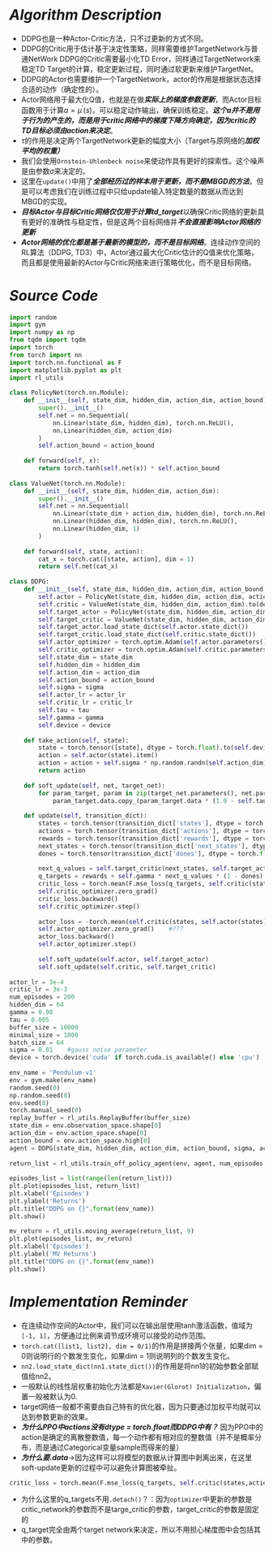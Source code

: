 # ***Algorithm Description***
- DDPG也是一种Actor-Critic方法，只不过更新的方式不同。
- DDPG的Critic用于估计基于决定性策略，同样需要维护TargetNetwork与普通NetWork DDPG的Critic需要最小化TD Error，同样通过TargetNetwork来稳定TD Target的计算，稳定更新过程，同时通过软更新来维护TargetNet。
- DDPG的Actor也需要维护一个TargetNetwork，actor的作用是根据状态选择合适的动作（确定性的）。
- Actor网络用于最大化Q值，也就是在做***实际上的梯度参数更新***，而Actor目标函数用于计算$a = \mu^\prime(s)$，可以稳定动作输出，确保训练稳定。***这个a并不是用于行为的产生的，而是用于critic网络中的梯度下降方向确定，因为critic的TD目标必须由action来决定***。
- $\tau$的作用是决定两个TargetNetwork更新的幅度大小（Target与原网络的***加权平均的权重）***
- 我们会使用`Ornstein-Uhlenbeck noise`来使动作具有更好的探索性。这个噪声是由参数$\sigma$来决定的。
- 这里在`update()`中用了***全部经历过的样本用于更新，而不是MBGD的方法***，但是可以考虑我们在训练过程中只给update输入特定数量的数据从而达到MBGD的实现。
- ***目标Actor与目标Critic网络仅仅用于计算td_target***以确保Critic网络的更新具有更好的准确性与稳定性，但是这两个目标网络并***不会直接影响Actor网络的更新***
- ***Actor网络的优化都是基于最新的模型的，而不是目标网络***。连续动作空间的RL算法（DDPG, TD3）中，Actor通过最大化Critic估计的Q值来优化策略，而且都是使用最新的Actor与Critic网络来进行策略优化，而不是目标网络。
# ***Source Code***
```python
import random  
import gym  
import numpy as np  
from tqdm import tqdm  
import torch  
from torch import nn  
import torch.nn.functional as F  
import matplotlib.pyplot as plt  
import rl_utils  
  
class PolicyNet(torch.nn.Module):  
    def __init__(self, state_dim, hidden_dim, action_dim, action_bound):  
        super().__init__()  
        self.net = nn.Sequential(  
            nn.Linear(state_dim, hidden_dim), torch.nn.ReLU(),  
            nn.Linear(hidden_dim, action_dim)  
        )  
        self.action_bound = action_bound  
  
    def forward(self, x):  
        return torch.tanh(self.net(x)) * self.action_bound  
  
class ValueNet(torch.nn.Module):  
    def __init__(self, state_dim, hidden_dim, action_dim):  
        super().__init__()  
        self.net = nn.Sequential(  
            nn.Linear(state_dim + action_dim, hidden_dim), torch.nn.ReLU(),  
            nn.Linear(hidden_dim, hidden_dim), torch.nn.ReLU(),  
            nn.Linear(hidden_dim, 1)  
        )  
  
    def forward(self, state, action):  
        cat_x = torch.cat([state, action], dim = 1)  
        return self.net(cat_x)  
  
class DDPG:  
    def __init__(self, state_dim, hidden_dim, action_dim, action_bound, sigma, actor_lr, critic_lr, tau, gamma, device):  
        self.actor = PolicyNet(state_dim, hidden_dim, action_dim, action_bound).to(device)  
        self.critic = ValueNet(state_dim, hidden_dim, action_dim).to(device)  
        self.target_actor = PolicyNet(state_dim, hidden_dim, action_dim, action_bound).to(device)  
        self.target_critic = ValueNet(state_dim, hidden_dim, action_dim).to(device)  
        self.target_actor.load_state_dict(self.actor.state_dict())  
        self.target_critic.load_state_dict(self.critic.state_dict())  
        self.actor_optimizer = torch.optim.Adam(self.actor.parameters(), lr = actor_lr)  
        self.critic_optimizer = torch.optim.Adam(self.critic.parameters(), lr = critic_lr)  
        self.state_dim = state_dim  
        self.hidden_dim = hidden_dim  
        self.action_dim = action_dim  
        self.action_bound = action_bound  
        self.sigma = sigma  
        self.actor_lr = actor_lr  
        self.critic_lr = critic_lr  
        self.tau = tau  
        self.gamma = gamma  
        self.device = device  
  
    def take_action(self, state):  
        state = torch.tensor([state], dtype = torch.float).to(self.device)  #为什么要转换成torch上的向量？？  
        action = self.actor(state).item()  
        action = action + self.sigma * np.random.randn(self.action_dim) #add noise to action  
        return action  
  
    def soft_update(self, net, target_net):  
        for param_target, param in zip(target_net.parameters(), net.parameters()):  
            param_target.data.copy_(param_target.data * (1.0 - self.tau) + param.data * self.tau)   #为什么要.data？  
  
    def update(self, transition_dict):  
        states = torch.tensor(transition_dict['states'], dtype = torch.float).to(self.device)  
        actions = torch.tensor(transition_dict['actions'], dtype = torch.float).view(-1, 1).to(self.device) #why dtype?  
        rewards = torch.tensor(transition_dict['rewards'], dtype = torch.float).view(-1, 1).to(self.device)  
        next_states = torch.tensor(transition_dict['next_states'], dtype = torch.float).to(self.device)  
        dones = torch.tensor(transition_dict['dones'], dtype = torch.float).view(-1, 1).to(self.device)  
  
        next_q_values = self.target_critic(next_states, self.target_actor(next_states)) #q(s, a)  
        q_targets = rewards + self.gamma * next_q_values * (1 - dones)  #the values here are all estimated by target_net  
        critic_loss = torch.mean(F.mse_loss(q_targets, self.critic(states, actions)))  
        self.critic_optimizer.zero_grad()  
        critic_loss.backward()  
        self.critic_optimizer.step()  
  
        actor_loss = -torch.mean(self.critic(states, self.actor(states)))  
        self.actor_optimizer.zero_grad()    #???  
        actor_loss.backward()  
        self.actor_optimizer.step()  
  
        self.soft_update(self.actor, self.target_actor)  
        self.soft_update(self.critic, self.target_critic)  
  
actor_lr = 3e-4  
critic_lr = 3e-3  
num_episodes = 200  
hidden_dim = 64  
gamma = 0.98  
tau = 0.005  
buffer_size = 10000  
minimal_size = 1000  
batch_size = 64  
sigma = 0.01    #gauss noise parameter  
device = torch.device('cuda' if torch.cuda.is_available() else 'cpu')  
  
env_name = 'Pendulum-v1'  
env = gym.make(env_name)  
random.seed(0)  
np.random.seed(0)  
env.seed(0)  
torch.manual_seed(0)  
replay_buffer = rl_utils.ReplayBuffer(buffer_size)  
state_dim = env.observation_space.shape[0]  
action_dim = env.action_space.shape[0]  
action_bound = env.action_space.high[0]  
agent = DDPG(state_dim, hidden_dim, action_dim, action_bound, sigma, actor_lr, critic_lr, tau, gamma, device)  
  
return_list = rl_utils.train_off_policy_agent(env, agent, num_episodes, replay_buffer, minimal_size, batch_size)  
  
episodes_list = list(range(len(return_list)))  
plt.plot(episodes_list, return_list)  
plt.xlabel('Episodes')  
plt.ylabel('Returns')  
plt.title("DDPG on {}".format(env_name))  
plt.show()  
  
mv_return = rl_utils.moving_average(return_list, 9)  
plt.plot(episodes_list, mv_return)  
plt.xlabel('Episodes')  
plt.ylabel('MV Returns')  
plt.title("DDPG on {}".format(env_name))  
plt.show()
```
# ***Implementation Reminder***
- 在连续动作空间的Actor中，我们可以在输出层使用tanh激活函数，值域为`[-1, 1]`，方便通过比例来调节成环境可以接受的动作范围。
- `torch.cat([list1, list2], dim = 0/1)`的作用是拼接两个张量，如果dim = 0则说明行的个数发生变化，如果dim = 1则说明列的个数发生变化。
- `nn2.load_state_dict(nn1.state_dict())`的作用是将nn1的初始参数全部赋值给nn2。
- 一般默认的线性层权重初始化方法都是`Xavier(Glorot) Initialization`，偏置一般被默认为0.
- target网络一般都不需要由自己特有的优化器，因为只要通过加权平均就可以达到参数更新的效果。
- ***为什么PPO中actions没有dtype = torch.float而DDPG中有？*** 因为PPO中的action是确定的离散整数值，每一个动作都有相对应的整数值（并不是概率分布，而是通过Categorical变量sample而得来的量）
- ***为什么要.data***->因为这样可以将模型的数据从计算图中剥离出来，在这里soft-update更新的过程中可以避免计算图被牵扯。
```python
critic_loss = torch.mean(F.mse_loss(q_targets, self.critic(states,actions)))
```
- 为什么这里的q_targets不用`.detach()`？：因为`optimizer`中更新的参数是critic_network的参数而不是targe_critic的参数，target_critic的参数是固定的
- q_target完全由两个target network来决定，所以不用担心梯度图中会包括其中的参数。
